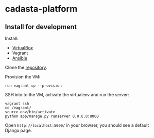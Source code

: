 # cadasta-platform

## Install for development

Install:

- [VirtualBox](https://www.virtualbox.org/)
- [Vagrant](https://www.vagrantup.com/)
- [Ansible](http://www.ansible.com/)

Clone the [repository](https://github.com/cadasta/cadasta-platform).

Provision the VM:

```
run vagrant up --provision
```

SSH into to the VM, activate the virtualenv and run the server:

```
vagrant ssh
cd /vagrant/
source env/bin/activate
python app/manage.py runserver 0.0.0.0:8000
```

Open `http://localhost:5000/` in your browser, you should see a default Django page.
